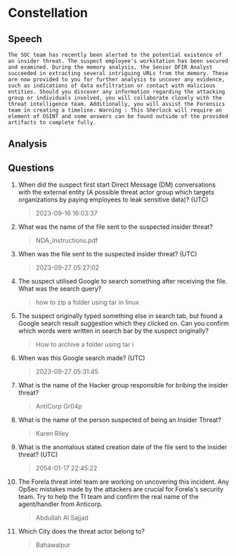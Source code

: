 # Constellation

## Speech
```
The SOC team has recently been alerted to the potential existence of an insider threat. The suspect employee's workstation has been secured and examined. During the memory analysis, the Senior DFIR Analyst succeeded in extracting several intriguing URLs from the memory. These are now provided to you for further analysis to uncover any evidence, such as indications of data exfiltration or contact with malicious entities. Should you discover any information regarding the attacking group or individuals involved, you will collaborate closely with the threat intelligence team. Additionally, you will assist the Forensics team in creating a timeline. Warning : This Sherlock will require an element of OSINT and some answers can be found outside of the provided artifacts to complete fully.
```

## Analysis

## Questions
1. When did the suspect first start Direct Message (DM) conversations with the external entity (A possible threat actor group which targets organizations by paying employees to leak sensitive data)? (UTC)
    > 2023-09-16 16:03:37
2. What was the name of the file sent to the suspected insider threat?
    > NDA_Instructions.pdf
3. When was the file sent to the suspected insider threat? (UTC)
    > 2023-09-27 05:27:02
4. The suspect utilised Google to search something after receiving the file. What was the search query?
    > how to zip a folder using tar in linux
5. The suspect originally typed something else in search tab, but found a Google search result suggestion which they clicked on. Can you confirm which words were written in search bar by the suspect originally?
    > How to archive a folder using tar i
6. When was this Google search made? (UTC)
    > 2023-09-27 05:31:45
7. What is the name of the Hacker group responsible for bribing the insider threat?
    > AntiCorp Gr04p
8. What is the name of the person suspected of being an Insider Threat?
    > Karen Riley
9. What is the anomalous stated creation date of the file sent to the insider threat? (UTC)
    > 2054-01-17 22:45:22
10. The Forela threat intel team are working on uncovering this incident. Any OpSec mistakes made by the attackers are crucial for Forela's security team. Try to help the TI team and confirm the real name of the agent/handler from Anticorp.
    > Abdullah Al Sajjad
11. Which City does the threat actor belong to?
    > Bahawalpur